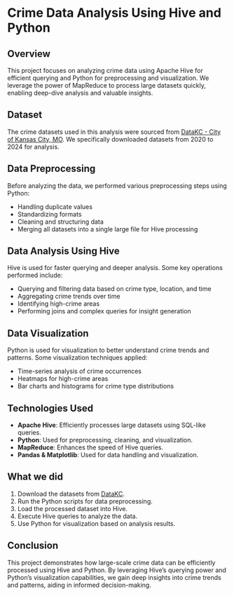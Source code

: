# Crime Data Analysis Using Hive and Python

## Overview
This project focuses on analyzing crime data using Apache Hive for efficient querying and Python for preprocessing and visualization. We leverage the power of MapReduce to process large datasets quickly, enabling deep-dive analysis and valuable insights.

## Dataset
The crime datasets used in this analysis were sourced from [DataKC - City of Kansas City, MO](https://www.kcmo.gov/city-hall/departments/city-manager-s-office/datakc). We specifically downloaded datasets from 2020 to 2024 for analysis.

## Data Preprocessing
Before analyzing the data, we performed various preprocessing steps using Python:
- Handling duplicate values
- Standardizing formats
- Cleaning and structuring data
- Merging all datasets into a single large file for Hive processing

## Data Analysis Using Hive
Hive is used for faster querying and deeper analysis. Some key operations performed include:
- Querying and filtering data based on crime type, location, and time
- Aggregating crime trends over time
- Identifying high-crime areas
- Performing joins and complex queries for insight generation

## Data Visualization
Python is used for visualization to better understand crime trends and patterns. Some visualization techniques applied:
- Time-series analysis of crime occurrences
- Heatmaps for high-crime areas
- Bar charts and histograms for crime type distributions

## Technologies Used
- **Apache Hive**: Efficiently processes large datasets using SQL-like queries.
- **Python**: Used for preprocessing, cleaning, and visualization.
- **MapReduce**: Enhances the speed of Hive queries.
- **Pandas & Matplotlib**: Used for data handling and visualization.

## What we did
1. Download the datasets from [DataKC](https://www.kcmo.gov/city-hall/departments/city-manager-s-office/datakc).
2. Run the Python scripts for data preprocessing.
3. Load the processed dataset into Hive.
4. Execute Hive queries to analyze the data.
5. Use Python for visualization based on analysis results.

## Conclusion
This project demonstrates how large-scale crime data can be efficiently processed using Hive and Python. By leveraging Hive’s querying power and Python’s visualization capabilities, we gain deep insights into crime trends and patterns, aiding in informed decision-making.



